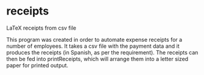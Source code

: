 # receipts
LaTeX receipts from csv file

This program was created in order to automate expense receipts for a number of employees. It takes a csv file with the payment data and it produces the receipts (in Spanish, as per the requirement). The receipts can then be fed into printReceipts, which will arrange them into a letter sized paper for printed output.
